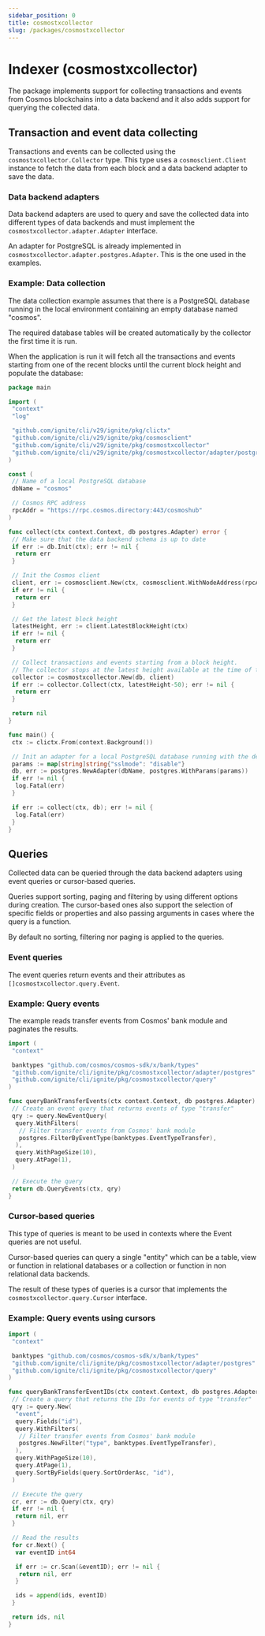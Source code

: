 ```yaml
---
sidebar_position: 0
title: cosmostxcollector
slug: /packages/cosmostxcollector
---
```


# Indexer (cosmostxcollector)

The package implements support for collecting transactions and events from Cosmos blockchains
into a data backend and it also adds support for querying the collected data.

## Transaction and event data collecting

Transactions and events can be collected using the `cosmostxcollector.Collector` type. This
type uses a `cosmosclient.Client` instance to fetch the data from each block and a data backend
adapter to save the data.

### Data backend adapters

Data backend adapters are used to query and save the collected data into different types of data
backends and must implement the `cosmostxcollector.adapter.Adapter` interface.

An adapter for PostgreSQL is already implemented in `cosmostxcollector.adapter.postgres.Adapter`.
This is the one used in the examples.

### Example: Data collection

The data collection example assumes that there is a PostgreSQL database running in the local
environment containing an empty database named "cosmos".

The required database tables will be created automatically by the collector the first time it is run.

When the application is run it will fetch all the transactions and events starting from one of the
recent blocks until the current block height and populate the database:

```go
package main

import (
 "context"
 "log"

 "github.com/ignite/cli/v29/ignite/pkg/clictx"
 "github.com/ignite/cli/v29/ignite/pkg/cosmosclient"
 "github.com/ignite/cli/v29/ignite/pkg/cosmostxcollector"
 "github.com/ignite/cli/v29/ignite/pkg/cosmostxcollector/adapter/postgres"
)

const (
 // Name of a local PostgreSQL database
 dbName = "cosmos"

 // Cosmos RPC address
 rpcAddr = "https://rpc.cosmos.directory:443/cosmoshub"
)

func collect(ctx context.Context, db postgres.Adapter) error {
 // Make sure that the data backend schema is up to date
 if err := db.Init(ctx); err != nil {
  return err
 }

 // Init the Cosmos client
 client, err := cosmosclient.New(ctx, cosmosclient.WithNodeAddress(rpcAddr))
 if err != nil {
  return err
 }

 // Get the latest block height
 latestHeight, err := client.LatestBlockHeight(ctx)
 if err != nil {
  return err
 }

 // Collect transactions and events starting from a block height.
 // The collector stops at the latest height available at the time of the call.
 collector := cosmostxcollector.New(db, client)
 if err := collector.Collect(ctx, latestHeight-50); err != nil {
  return err
 }

 return nil
}

func main() {
 ctx := clictx.From(context.Background())

 // Init an adapter for a local PostgreSQL database running with the default values
 params := map[string]string{"sslmode": "disable"}
 db, err := postgres.NewAdapter(dbName, postgres.WithParams(params))
 if err != nil {
  log.Fatal(err)
 }

 if err := collect(ctx, db); err != nil {
  log.Fatal(err)
 }
}
```

## Queries

Collected data can be queried through the data backend adapters using event queries or
cursor-based queries.

Queries support sorting, paging and filtering by using different options during creation.
The cursor-based ones also support the selection of specific fields or properties and also
passing arguments in cases where the query is a function.

By default no sorting, filtering nor paging is applied to the queries.

### Event queries

The event queries return events and their attributes as `[]cosmostxcollector.query.Event`.

### Example: Query events

The example reads transfer events from Cosmos' bank module and paginates the results.

```go
import (
 "context"

 banktypes "github.com/cosmos/cosmos-sdk/x/bank/types"
 "github.com/ignite/cli/ignite/pkg/cosmostxcollector/adapter/postgres"
 "github.com/ignite/cli/ignite/pkg/cosmostxcollector/query"
)

func queryBankTransferEvents(ctx context.Context, db postgres.Adapter) ([]query.Event, error) {
 // Create an event query that returns events of type "transfer"
 qry := query.NewEventQuery(
  query.WithFilters(
   // Filter transfer events from Cosmos' bank module
   postgres.FilterByEventType(banktypes.EventTypeTransfer),
  ),
  query.WithPageSize(10),
  query.AtPage(1),
 )

 // Execute the query
 return db.QueryEvents(ctx, qry)
}
```

### Cursor-based queries

This type of queries is meant to be used in contexts where the Event queries are not
useful.

Cursor-based queries can query a single "entity" which can be a table, view or function
in relational databases or a collection or function in non relational data backends.

The result of these types of queries is a cursor that implements the `cosmostxcollector.query.Cursor`
interface.

### Example: Query events using cursors

```go
import (
 "context"

 banktypes "github.com/cosmos/cosmos-sdk/x/bank/types"
 "github.com/ignite/cli/ignite/pkg/cosmostxcollector/adapter/postgres"
 "github.com/ignite/cli/ignite/pkg/cosmostxcollector/query"
)

func queryBankTransferEventIDs(ctx context.Context, db postgres.Adapter) (ids []int64, err error) {
 // Create a query that returns the IDs for events of type "transfer"
 qry := query.New(
  "event",
  query.Fields("id"),
  query.WithFilters(
   // Filter transfer events from Cosmos' bank module
   postgres.NewFilter("type", banktypes.EventTypeTransfer),
  ),
  query.WithPageSize(10),
  query.AtPage(1),
  query.SortByFields(query.SortOrderAsc, "id"),
 )

 // Execute the query
 cr, err := db.Query(ctx, qry)
 if err != nil {
  return nil, err
 }

 // Read the results
 for cr.Next() {
  var eventID int64

  if err := cr.Scan(&eventID); err != nil {
   return nil, err
  }

  ids = append(ids, eventID)
 }

 return ids, nil
}
```
